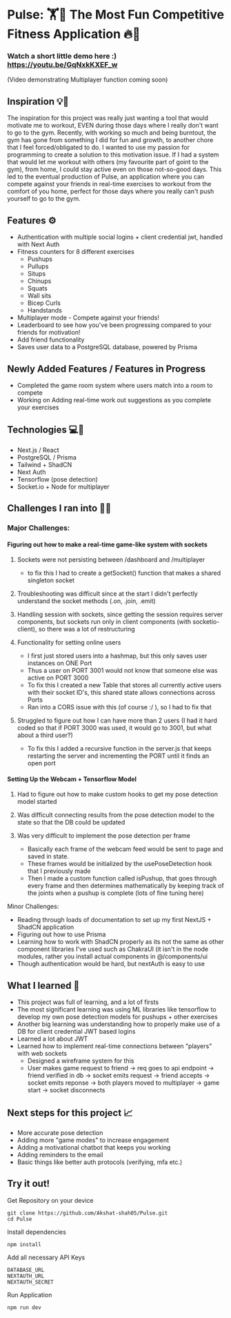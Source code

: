 # Pulse: 🏋️🌟 The Most Fun Competitive Fitness Application 🔥💪

### Watch a short little demo here :) https://youtu.be/GqNxkKXEF_w
(Video demonstrating Multiplayer function coming soon)

## Inspiration 💡💭
The inspiration for this project was really just wanting a tool that would motivate me to workout, EVEN during those days where I really don't want to go to the gym. Recently, with working so much and being burntout, the gym has gone from something I did for fun and growth, to another chore that I feel forced/obligated to do. I wanted to use my passion for programming to create a solution to this motivation issue. If I had a system that would let me workout with others (my favourite part of goint to the gym), from home, I could stay active even on those not-so-good days. This led to the eventual production of Pulse, an application where you can compete against your friends in real-time exercises to workout from the comfort of you home, perfect for those days where you really can't push yourself to go to the gym.

## Features ⚙️
- Authentication with multiple social logins + client credential jwt, handled with Next Auth
- Fitness counters for 8 different exercises
  - Pushups
  - Pullups
  - Situps
  - Chinups
  - Squats
  - Wall sits
  - Bicep Curls
  - Handstands
- Multiplayer mode - Compete against your friends!
- Leaderboard to see how you've been progressing compared to your friends for motivation!
- Add friend functionality 
- Saves user data to a PostgreSQL database, powered by Prisma

## Newly Added Features / Features in Progress
- Completed the game room system where users match into a room to compete
- Working on Adding real-time work out suggestions as you complete your exercises

## Technologies 💻🔐
- Next.js / React
- PostgreSQL / Prisma
- Tailwind + ShadCN
- Next Auth
- Tensorflow (pose detection)
- Socket.io + Node for multiplayer

## Challenges I ran into 💪🤔

### Major Challenges: 

#### Figuring out how to make a real-time game-like system with sockets
  1. Sockets were not persisting between /dashboard and /multiplayer
     - to fix this I had to create a getSocket() function that makes a shared singleton socket

  2. Troubleshooting was difficult since at the start I didn't perfectly understand the socket methods (.on, .join, .emit)
     
  3. Handling session with sockets, since getting the session requires server components, but sockets run only in client components (with socketio-client), so there was a lot of restructuring
     
  4. Functionality for setting online users
       - I first just stored users into a hashmap, but this only saves user instances on ONE Port
       - Thus a user on PORT 3001 would not know that someone else was active on PORT 3000
       - To fix this I created a new Table that stores all currently active users with their socket ID's, this shared state allows connections across Ports
       - Ran into a CORS issue with this (of course :/ ), so I had to fix that
         
  5. Struggled to figure out how I can have more than 2 users (I had it hard coded so that if PORT 3000 was used, it would go to 3001, but what about a third user?)
       - To fix this I added a recursive function in the server.js that keeps restarting the server and incrementing the PORT until it finds an open port

#### Setting Up the Webcam + Tensorflow Model
  1. Had to figure out how to make custom hooks to get my pose detection model started
     
  2. Was difficult connecting results from the pose detection model to the state so that the DB could be updated
     
  3. Was very difficult to implement the pose detection per frame
      - Basically each frame of the webcam feed would be sent to page and saved in state.
      - These frames would be initialized by the usePoseDetection hook that I previously made
      - Then I made a custom function called isPushup, that goes through every frame and then determines mathematically by keeping track of the joints when a pushup is complete (lots of fine tuning here) 

Minor Challenges:
- Reading through loads of documentation to set up my first NextJS + ShadCN application
- Figuring out how to use Prisma 
- Learning how to work with ShadCN properly as its not the same as other component libraries I've used such as ChakraUI (it isn't in the node modules, rather you install actual components in @/components/ui
- Though authentication would be hard, but nextAuth is  easy to use
  
## What I learned 🧠
- This project was full of learning, and a lot of firsts
- The most significant learning was using ML libraries like tensorflow to develop my own pose detection models for pushups + other exercises
- Another big learning was understanding how to properly make use of a DB for client credential JWT based logins
- Learned a lot about JWT
- Learned how to implement real-time connections between "players" with web sockets
  - Designed a wireframe system for this
  - User makes game request to friend -> req goes to api endpoint -> friend verified in db -> socket emits request -> friend accepts -> socket emits reponse -> both players moved to multiplayer -> game start -> socket disconnects

## Next steps for this project 📈
- More accurate pose detection
- Adding more "game modes" to increase engagement
- Adding a motivational chatbot that keeps you working
- Adding reminders to the email
- Basic things like better auth protocols (verifying, mfa etc.)

## Try it out!
Get Repository on your device
```
git clone https://github.com/Akshat-shah05/Pulse.git
cd Pulse
```

Install dependencies
```
npm install
```

Add all necessary API Keys
```
DATABASE_URL
NEXTAUTH_URL
NEXTAUTH_SECRET
```

Run Application
```
npm run dev
```
